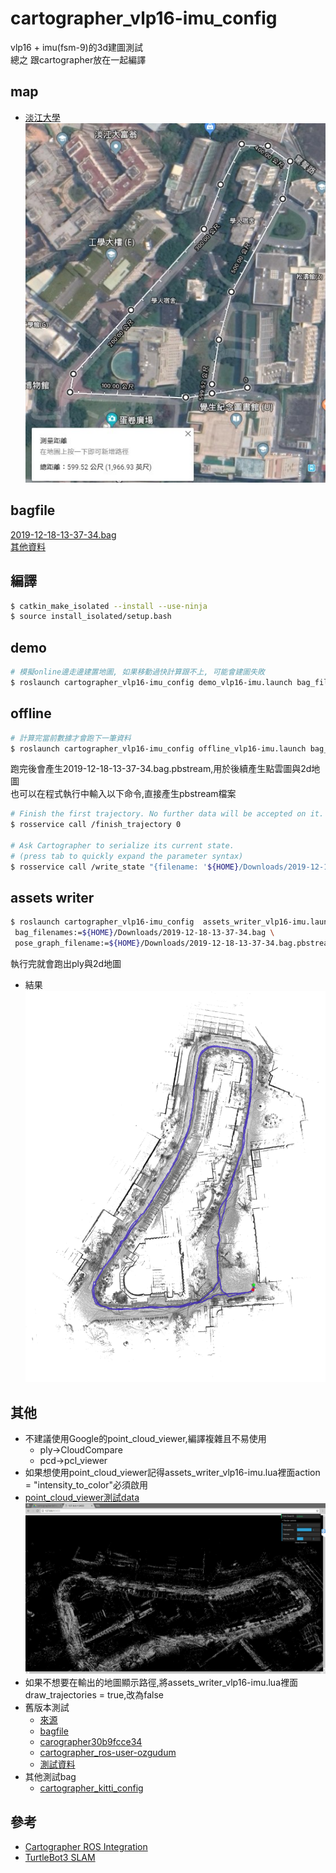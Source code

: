 # cartographer_vlp16-imu_config
  vlp16 + imu(fsm-9)的3d建圖測試  
  總之 跟cartographer放在一起編譯  
## map
  * [淡江大學](https://www.google.com.tw/maps/@25.1752379,121.4520693,307a,35y,38.72h,0.56t/data=!3m1!1e3?hl=zh-TW&authuser=0)  
  ![tku](img/tku.jpg)
## bagfile
  [2019-12-18-13-37-34.bag](https://drive.google.com/open?id=1YJY3EXCXTad67RsgrSPB3GPyhsPsDDoH)  
  [其他資料](https://drive.google.com/open?id=1uZAqH_6JQV0LuT0MIumaLouNN_BezRu7)

## 編譯
```bash
$ catkin_make_isolated --install --use-ninja
$ source install_isolated/setup.bash
```
## demo
```bash
# 模擬online邊走邊建置地圖, 如果移動過快計算跟不上, 可能會建圖失敗
$ roslaunch cartographer_vlp16-imu_config demo_vlp16-imu.launch bag_filenames:=${HOME}/Downloads/2019-12-18-13-37-34.bag
```
## offline
```bash
# 計算完當前數據才會跑下一筆資料
$ roslaunch cartographer_vlp16-imu_config offline_vlp16-imu.launch bag_filenames:=${HOME}/Downloads/2019-12-18-13-37-34.bag
```
  跑完後會產生2019-12-18-13-37-34.bag.pbstream,用於後續產生點雲圖與2d地圖  
  也可以在程式執行中輸入以下命令,直接產生pbstream檔案

```bash
# Finish the first trajectory. No further data will be accepted on it.
$ rosservice call /finish_trajectory 0

# Ask Cartographer to serialize its current state.
# (press tab to quickly expand the parameter syntax)
$ rosservice call /write_state "{filename: '${HOME}/Downloads/2019-12-18-13-37-34.bag.pbstream', include_unfinished_submaps: 'true'}"
  ```
## assets writer

```bash
$ roslaunch cartographer_vlp16-imu_config  assets_writer_vlp16-imu.launch \
 bag_filenames:=${HOME}/Downloads/2019-12-18-13-37-34.bag \
 pose_graph_filename:=${HOME}/Downloads/2019-12-18-13-37-34.bag.pbstream
```
  執行完就會跑出ply與2d地圖
  * 結果
  ![result](img/result.png)
## 其他
  * 不建議使用Google的point_cloud_viewer,編譯複雜且不易使用
    * ply->CloudCompare
    * pcd->pcl_viewer
  * 如果想使用point_cloud_viewer記得assets_writer_vlp16-imu.lua裡面action = "intensity_to_color"必須啟用
  * [point_cloud_viewer測試data](https://drive.google.com/open?id=1C0t5CvQe9_vkzOr6VeUNSCrNQ6zvogUT)
  ![point_cloud_viewer](img/point_cloud_viewer.png)
  * 如果不想要在輸出的地圖顯示路徑,將assets_writer_vlp16-imu.lua裡面draw_trajectories = true,改為false
  * 舊版本測試
    * [來源](https://github.com/googlecartographer/cartographer_ros/issues/259)
    * [bagfile](https://drive.google.com/file/d/0B1k3ck5GxxM7V1pwNmVUUUFudE0/view)
    * [carographer30b9fcce34](https://github.com/googlecartographer/cartographer/tree/30b9fcce349aef816b5b484a0b5ba112760e68f4?fbclid=IwAR27WOYDcVBAV_wKSnVrm6Wlc-DlaeLEFiygiRHeRmaowcGJcMvqI6uXHoE)
    * [cartographer_ros-user-ozgudum](https://github.com/SirVer/cartographer_ros/tree/user/ozgudum?fbclid=IwAR0Q9GTmnmYkkMCB54PPudyOggNbxYQs_smBl8O808TnLFm4CFdZe-UR3OE)
    * [測試資料](https://drive.google.com/open?id=1yZdbekNmNkPBytlXquzZTz28PQBtAETj)
  * 其他測試bag
    * [cartographer_kitti_config](https://github.com/inkyusa/cartographer_kitti_config)
## 參考
  * [Cartographer ROS Integration](https://google-cartographer-ros.readthedocs.io/en/latest/)
  * [TurtleBot3 SLAM](http://emanual.robotis.com/docs/en/platform/turtlebot3/slam/)
